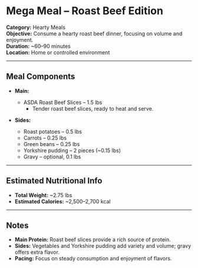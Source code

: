 # Mega Meal – Roast Beef Edition

**Category:** Hearty Meals  
**Objective:** Consume a hearty roast beef dinner, focusing on volume and enjoyment.  
**Duration:** ~60–90 minutes  
**Location:** Home or controlled environment

---

## Meal Components

- **Main:**

  - ASDA Roast Beef Slices – 1.5 lbs
    - Tender roast beef slices, ready to heat and serve.

- **Sides:**
  - Roast potatoes – 0.5 lbs
  - Carrots – 0.25 lbs
  - Green beans – 0.25 lbs
  - Yorkshire pudding – 2 pieces (~0.15 lbs)
  - Gravy – optional, 0.1 lbs

---

## Estimated Nutritional Info

- **Total Weight:** ~2.75 lbs
- **Estimated Calories:** ~2,500–2,700 kcal

---

## Notes

- **Main Protein:** Roast beef slices provide a rich source of protein.
- **Sides:** Vegetables and Yorkshire pudding add variety and volume; gravy offers extra flavor.
- **Pacing:** Focus on steady consumption and enjoyment of flavors.
